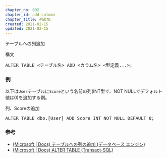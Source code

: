 ```yaml
---
chapter_no: 002
chapter_id: add-column
chapter_title: 列追加
created: 2021-02-15
updated: 2021-02-15
---
```

テーブルへの列追加

<div class="code-box-syntax">
<div class="title">構文</div>
<pre>
ALTER TABLE &lt;テーブル名&gt; ADD &lt;カラム名&gt; &lt;型定義...&gt;;
</pre>
</div>

### 例
以下は`User`テーブルに`Score`という名前の列(INT型で、NOT NULLでデフォルト値は0)を追加する例。
<div class="code-box">
<div class="title">列、Scoreの追加</div>
<pre>
ALTER TABLE dbo.[User] ADD Score INT NOT NULL DEFAULT 0;
</pre>
</div>

### 参考
- [(Microsoft \| Docs) テーブルへの列の追加 (データベース エンジン)](https://docs.microsoft.com/ja-jp/sql/relational-databases/tables/add-columns-to-a-table-database-engine?view=sql-server-ver15)
- [(Microsoft \| Docs) ALTER TABLE (Transact-SQL)](https://docs.microsoft.com/ja-jp/sql/t-sql/statements/alter-table-transact-sql?view=sql-server-ver15)
